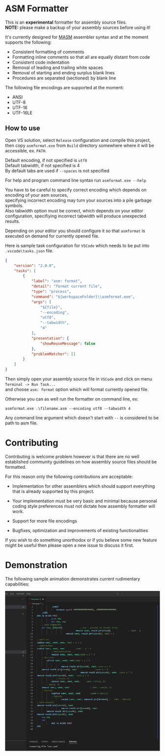
# ASM Formatter

This is an **experimental** formatter for assembly source files.\
**NOTE:** please make a backup of your assembly sources before using it!

It's currently designed for [MASM][masm] assembler syntax and at the moment supports the following:

- Consistent formatting of comments
- Formatting inline comments so that all are equally distant from code
- Consistent code indentation
- Removal of leading and trailing white spaces
- Removal of starting and ending surplus blank lines
- Procedures are separated (sectioned) by blank line

The following file encodings are supported at the moment:

- ANSI
- UTF-8
- UTF-16
- UTF-16LE

## How to use

Open VS solution, select `Release` configuration and compile this project, then copy `asmformat.exe`
from `Build` directory somewhere where it will be accessible, ex. `PATH`.

Default encoding, if not specified is `utf8`\
Default tabwidth, if not specified is 4\
By default tabs are used if `--spaces` is not specified

For help and program command line syntax run `asmformat.exe --help`

You have to be careful to specify correct encoding which depends on encoding of your asm sources,\
specifying incorrect encoding may turn your sources into a pile garbage symbols.\
Also tabwidth option must be correct, which depends on your editor configuration,
specifiying incorrect tabwidth will produce unexpected results.

Depending on your editor you should configure it so that `asmformat` is executed on demand for
currently opened file.

Here is sample task configuration for `VSCode` which needs to be put into `.vscode\tasks.json` file.

```json
{
	"version": "2.0.0",
	"tasks": [
		{
			"label": "asm: format",
			"detail": "format current file",
			"type": "process",
			"command": "${workspaceFolder}\\asmformat.exe",
			"args": [
				"${file}",
				"--encoding",
				"utf8",
				"--tabwidth",
				"4"
			],
			"presentation": {
				"showReuseMessage": false
			},
			"problemMatcher": []
		}
	]
}
```

Then simply open your assembly source file in `VSCode` and click on menu `Terminal -> Run Task...`\
and choose `asm: format` option which will format currently opened file.

Otherwise you can as well run the formatter on command line, ex:

```batch
asmformat.exe .\filename.asm --encoding utf8 --tabwidth 4
```

Any command line argument which doesn't start with `--` is considered to be path to asm file.

# Contributing

Contributing is welcome problem however is that there are no well established community guidelines
on how assembly source files should be formatted.

For this reason only the following contributions are acceptable:

- Implementation for other assemblers which should support everything that is already supported by
this project.

- Your implementation must be very basic and minimal because personal coding style preferences must
not dictate how assembly formatter will work.

- Support for more file encodings

- Bugfixes, optimization and improvements of existing functionalities

If you wish to do something unorthodox or if you believe some new feature might be useful then
please open a new issue to discuss it first.

# Demonstration

The following sample animation demonstrates current rudimentary capabilities:

![Demonstration](/assets/presentation.gif)

[masm]: https://learn.microsoft.com/en-us/cpp/assembler/masm/microsoft-macro-assembler-reference
